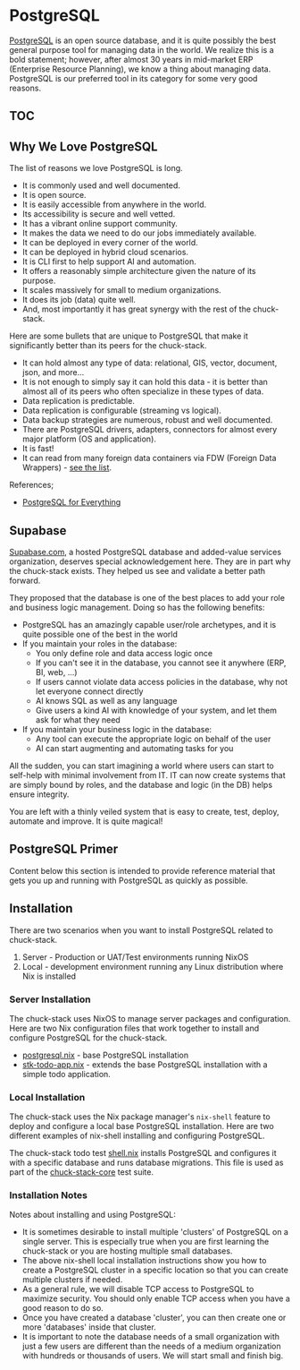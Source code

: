 # PostgreSQL

[PostgreSQL](https://www.postgresql.org/) is an open source database, and it is quite possibly the best general purpose tool for managing data in the world. We realize this is a bold statement; however, after almost 30 years in mid-market ERP (Enterprise Resource Planning), we know a thing about managing data. PostgreSQL is our preferred tool in its category for some very good reasons.

## TOC

<!-- toc -->

## Why We Love PostgreSQL

The list of reasons we love PostgreSQL is long.

- It is commonly used and well documented.
- It is open source.
- It is easily accessible from anywhere in the world.
- Its accessibility is secure and well vetted.
- It has a vibrant online support community.
- It makes the data we need to do our jobs immediately available.
- It can be deployed in every corner of the world.
- It can be deployed in hybrid cloud scenarios.
- It is CLI first to help support AI and automation.
- It offers a reasonably simple architecture given the nature of its purpose.
- It scales massively for small to medium organizations.
- It does its job (data) quite well.
- And, most importantly it has great synergy with the rest of the chuck-stack.

Here are some bullets that are unique to PostgreSQL that make it significantly better than its peers for the chuck-stack.

- It can hold almost any type of data: relational, GIS, vector, document, json, and more...
- It is not enough to simply say it can hold this data - it is better than almost all of its peers who often specialize in these types of data.
- Data replication is predictable.
- Data replication is configurable (streaming vs logical).
- Data backup strategies are numerous, robust and well documented.
- There are PostgreSQL drivers, adapters, connectors for almost every major platform (OS and application).
- It is fast!
- It can read from many foreign data containers via FDW (Foreign Data Wrappers) - [see the list](https://wiki.postgresql.org/wiki/Foreign_data_wrappers).

References;

- [PostgreSQL for Everything](https://www.youtube.com/watch?v=3JW732GrMdg)

## Supabase

[Supabase.com](https://supabase.com/), a hosted PostgreSQL database and added-value services organization, deserves special acknowledgement here. They are in part why the chuck-stack exists. They helped us see and validate a better path forward.

They proposed that the database is one of the best places to add your role and business logic management. Doing so has the following benefits:

- PostgreSQL has an amazingly capable user/role archetypes, and it is quite possible one of the best in the world
- If you maintain your roles in the database:
  - You only define role and data access logic once
  - If you can't see it in the database, you cannot see it anywhere (ERP, BI, web, ...)
  - If users cannot violate data access policies in the database, why not let everyone connect directly
  - AI knows SQL as well as any language
  - Give users a kind AI with knowledge of your system, and let them ask for what they need
- If you maintain your business logic in the database:
  - Any tool can execute the appropriate logic on behalf of the user
  - AI can start augmenting and automating tasks for you

All the sudden, you can start imagining a world where users can start to self-help with minimal involvement from IT. IT can now create systems that are simply bound by roles, and the database and logic (in the DB) helps ensure integrity.

You are left with a thinly veiled system that is easy to create, test, deploy, automate and improve. It is quite magical!

## PostgreSQL Primer

Content below this section is intended to provide reference material that gets you up and running with PostgreSQL as quickly as possible.

## Installation

There are two scenarios when you want to install PostgreSQL related to chuck-stack.

1. Server - Production or UAT/Test environments running NixOS
1. Local - development environment running any Linux distribution where Nix is installed

### Server Installation

The chuck-stack uses NixOS to manage server packages and configuration. Here are two Nix configuration files that work together to install and configure PostgreSQL for the chuck-stack.

- [postgresql.nix](https://github.com/chuckstack/chuck-stack-nixos/blob/main/nixos/postgresql.nix) - base PostgreSQL installation
- [stk-todo-app.nix](https://github.com/chuckstack/chuck-stack-nixos/blob/main/nixos/stk-todo-app.nix) - extends the base PostgreSQL installation with a simple todo application.

### Local Installation

The chuck-stack uses the Nix package manager's `nix-shell` feature to deploy and configure a local base PostgreSQL installation. Here are two different examples of nix-shell installing and configuring PostgreSQL.

The chuck-stack todo test [shell.nix](https://github.com/chuckstack/chuck-stack-core/blob/main/test/shell.nix) installs PostgreSQL and configures it with a specific database and runs database migrations. This file is used as part of the [chuck-stack-core](https://github.com/chuckstack/chuck-stack-core) test suite.

### Installation Notes

Notes about installing and using PostgreSQL:

- It is sometimes desirable to install multiple 'clusters' of PostgreSQL on a single server. This is especially true when you are first learning the chuck-stack or you are hosting multiple small databases.
- The above nix-shell local installation instructions show you how to create a PostgreSQL cluster in a specific location so that you can create multiple clusters if needed.
- As a general rule, we will disable TCP access to PostgreSQL to maximize security. You should only enable TCP access when you have a good reason to do so.
- Once you have created a database 'cluster', you can then create one or more 'databases' inside that cluster.
- It is important to note the database needs of a small organization with just a few users are different than the needs of a medium organization with hundreds or thousands of users. We will start small and finish big.
